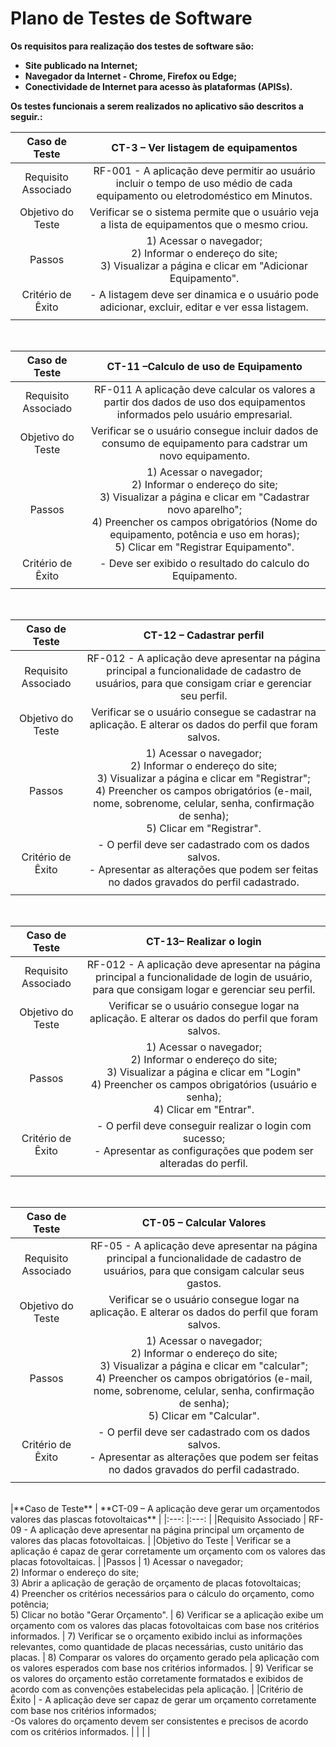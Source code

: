 # Plano de Testes de Software

**Os requisitos para realização dos testes de software são:**
- **Site publicado na Internet;**
- **Navegador da Internet - Chrome, Firefox ou Edge;**
- **Conectividade de Internet para acesso às plataformas (APISs).**

 **Os testes funcionais a serem realizados no aplicativo são descritos a seguir.:**
 <br>
 

 |**Caso de Teste** 	| **CT-3 – Ver listagem de equipamentos** 	|
|:---:	|:---:	|
|Requisito Associado 	|RF-001 - A aplicação deve permitir ao usuário incluir o tempo de uso médio de cada equipamento ou eletrodoméstico em Minutos. |
|Objetivo do Teste 	| Verificar se o sistema permite que o usuário veja a lista de equipamentos que o mesmo criou.|
|Passos 	| 1) Acessar o navegador; <br> 2) Informar o endereço do site; <br> 3) Visualizar a página e clicar em "Adicionar Equipamento". <br> |
|Critério de Êxito | - A listagem deve ser dinamica e o usuário pode adicionar, excluir, editar e ver essa listagem. |
|  	|  	|
<br>

|**Caso de Teste** 	| **CT-11 –Calculo de uso de Equipamento** 	|
|:---:	|:---:	|
|Requisito Associado 	|RF-011	A aplicação deve calcular os valores a partir dos dados de uso dos equipamentos informados pelo usuário empresarial. |
|Objetivo do Teste 	| Verificar se o usuário consegue incluir dados de consumo de equipamento para cadstrar um novo equipamento.|
|Passos 	| 1) Acessar o navegador; <br> 2) Informar o endereço do site; <br> 3) Visualizar a página e clicar em "Cadastrar novo aparelho"; <br> 4) Preencher os campos obrigatórios (Nome do equipamento, potência e uso em horas); <br> 5) Clicar em "Registrar Equipamento". |
|Critério de Êxito | - Deve ser exibido o resultado do calculo do Equipamento. |
|  	|  	|
<br>
 
|**Caso de Teste** 	| **CT-12 – Cadastrar perfil** 	|
|:---:	|:---:	|
|Requisito Associado 	| RF-012 - A aplicação deve apresentar na página principal a funcionalidade de cadastro de usuários, para que consigam criar e gerenciar seu perfil. |
|Objetivo do Teste 	| Verificar se o usuário consegue se cadastrar na aplicação. E alterar os dados do perfil que foram salvos.|
|Passos 	| 1) Acessar o navegador; <br> 2) Informar o endereço do site; <br> 3) Visualizar a página e clicar em "Registrar"; <br> 4) Preencher os campos obrigatórios (e-mail, nome, sobrenome, celular, senha, confirmação de senha); <br> 5) Clicar em "Registrar". |
|Critério de Êxito | - O perfil deve ser cadastrado com os dados salvos. <br> - Apresentar as alterações que podem ser feitas no dados gravados do perfil cadastrado. |
|  	|  	|
<br>
 
|**Caso de Teste** 	| **CT-13– Realizar o login** 	|
|:---:	|:---:	|
|Requisito Associado 	| RF-012 - A aplicação deve apresentar na página principal a funcionalidade de login de usuário, para que consigam logar e gerenciar seu perfil. |
|Objetivo do Teste 	| Verificar se o usuário consegue logar na aplicação. E alterar os dados do perfil que foram salvos.|
|Passos 	| 1) Acessar o navegador; <br> 2) Informar o endereço do site; <br> 3) Visualizar a página e clicar em "Login" <br>4) Preencher os campos obrigatórios (usuário e senha); <br> 4) Clicar em "Entrar". |
|Critério de Êxito | - O perfil deve conseguir realizar o login com sucesso; <br> - Apresentar as configurações que podem ser alteradas do perfil. |
|  	|  	|
<br>

|**Caso de Teste** 	| **CT-05 – Calcular Valores** 	|
|:---:	|:---:	|
|Requisito Associado 	| RF-05 - A aplicação deve apresentar na página principal a funcionalidade de cadastro de usuários, para que consigam calcular seus gastos. |
|Objetivo do Teste 	| Verificar se o usuário consegue logar na aplicação. E alterar os dados do perfil que foram salvos.|
|Passos 	| 1) Acessar o navegador; <br> 2) Informar o endereço do site; <br> 3) Visualizar a página e clicar em "calcular"; <br> 4) Preencher os campos obrigatórios (e-mail, nome, sobrenome, celular, senha, confirmação de senha); <br> 5) Clicar em "Calcular".  |
|Critério de Êxito | - O perfil deve ser cadastrado com os dados salvos. <br> - Apresentar as alterações que podem ser feitas no dados gravados do perfil cadastrado. |
|  	|  	|
<br>
|**Caso de Teste** 	| **CT-09 – A aplicação deve gerar um orçamentodos valores das plascas fotovoltaicas** |
|:---:	|:---:	|
|Requisito Associado 	| RF-09 - A aplicação deve apresentar na página principal um orçamento de valores das placas fotovoltaicas. |
|Objetivo do Teste 	| Verificar se a aplicação é capaz de gerar corretamente um orçamento com os valores das placas fotovoltaicas. |
|Passos 	| 1) Acessar o navegador; <br> 2) Informar o endereço do site; <br> 3) Abrir a aplicação de geração de orçamento de placas fotovoltaicas; <br> 4) Preencher os critérios necessários para o cálculo do orçamento, como potência; <br> 5) Clicar no botão "Gerar Orçamento". | 6) Verificar se a aplicação exibe um orçamento com os valores das placas fotovoltaicas com base nos critérios informados. | 7) Verificar se o orçamento exibido inclui as informações relevantes, como quantidade de placas necessárias, custo unitário das placas. | 8) Comparar os valores do orçamento gerado pela aplicação com os valores esperados com base nos critérios informados. |  9) Verificar se os valores do orçamento estão corretamente formatados e exibidos de acordo com as convenções estabelecidas pela aplicação. |
|Critério de Êxito | - A aplicação deve ser capaz de gerar um orçamento corretamente com base nos critérios informados; <br> -Os valores do orçamento devem ser consistentes e precisos de acordo com os critérios informados. |
|  	|  	|
<br>

